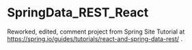 # SpringData_REST_React
Reworked, edited, comment project from Spring Site Tutorial at https://spring.io/guides/tutorials/react-and-spring-data-rest/ .
